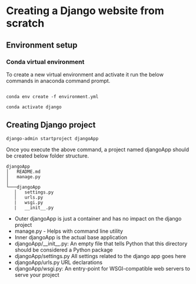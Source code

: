 # Creating a Django website from scratch
## Environment setup
### Conda virtual environment
To create a new virtual environment and activate it run the below commands in anaconda command prompt.

```

conda env create -f environment.yml

conda activate django

```

## Creating Django project

`
django-admin startproject djangoApp
`

Once you execute the above command, a project named djangoApp should be created below folder structure.

```
djangoApp
│   README.md
│   manage.py    
│
└───djangoApp
   │   settings.py
   │   urls.py
   |   wsgi.py
   |   __init__.py     

```

- Outer djangoApp is just a container and has no impact on the django project
- manage.py - Helps with command line utility
- Inner djangoApp is the actual base application
- djangoApp/\_\_init__.py: An empty file that tells Python that this directory should be considered a Python package
- djangoApp/settings.py All settings related to the django app goes here
- djangoApp/urls.py URL declarations 
- djangoApp/wsgi.py: An entry-point for WSGI-compatible web servers to serve your project
